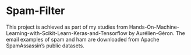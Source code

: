 # Spam-Filter
This project is achieved as part of my studies from Hands-On-Machine-Learning-with-Scikit-Learn-Keras-and-Tensorflow by Aurélien-Géron. The email examples of spam and ham are downloaded from Apache SpamAssassin’s public datasets.

